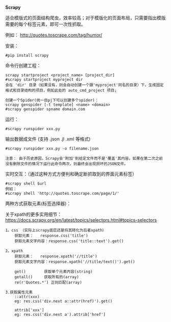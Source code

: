 **Scrapy**

适合模版式的页面结构爬虫，效率较高；对于模版化的页面布局，只需要指出模版需要的每个标签元素，即可一次性抓取。

例如： http://quotes.toscrape.com/tag/humor/

安装：

    #pip install scrapy

命令行创建工程：

    scrapy startproject <project_name> [project_dir]
    #scrapy startproject myproject dir
    会在 'dir' 目录（如果没有，则会自动创建一个跟'myproject'同名的目录）下，生成固定格式和目录结构的项目，例如此处的 auto_cmd_project 项目;

    创建一个Spider(统一目pj下可以创建多个spider)：
    scrapy genspider [-t template] <name> <domain>
    #scrapy genspider spname domain.com

运行：
    
    #scrapy runspider xxx.py
    
输出数据成文件 (支持 .json .jl .xml 等格式)

    #scrapy runspider xxx.py -o filename.json  
    
    注意： 由于历史原因，Scrapy会'附加'到给定文件而不是'覆盖'其内容。如果在第二次之前没有删除文件的情况下运行此命令两次，则最终会出现损坏的JSON文件。
   
    
实时交互：（通过这种方式方便判和确定断抓取到的界面元素标签）    
   
    #scrapy shell $url
    例如：
    #scrapy shell 'http://quotes.toscrape.com/page/1/' 

两种方式获取元素(标签选择器)：

关于xpath的更多实用细节：
https://docs.scrapy.org/en/latest/topics/selectors.html#topics-selectors

    1。css （实际上scrapy底层还是将其转化为后者xpath）
        获取元素：   response.css('title')
        获取元素文字内容：response.css('title::text').get()
        
    2。xpath    
        获取元素：   response.xpath('//title')
        获取元素文字内容：response.xpath('//title/text()').get()
        
        get()        获取单个元素内容(string)
        getall()     获取所有的(array)
        re(r'Quotes.*') 正则匹配(array)
    
    3.获取属性元素
        ::attr(xxx)
        eg: res.css('div.next a::attr(href)').get()
        
        attrib['xxx']
        eg: res.css('div.next a').attrib['href']
    
    
    
